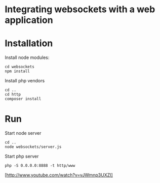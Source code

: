 Integrating websockets with a web application
=======

Installation
====

Install node modules:
```
cd websockets
npm install
```

Install php vendors

```
cd ..
cd http
composer install
```

Run
===

Start node server
```
cd ..
node websockets/server.js
```

Start php server
```
php -S 0.0.0.0:8888 -t http/www
```

[http://www.youtube.com/watch?v=vJWmnp3UXZI]
